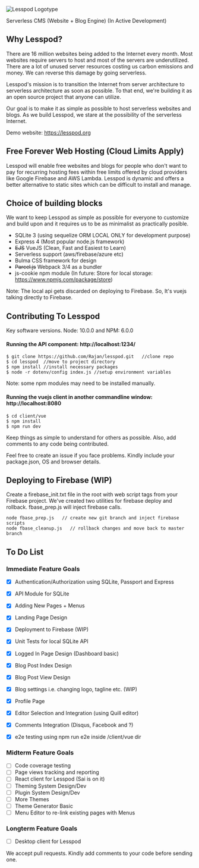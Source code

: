 ![Lesspod Logotype](https://github.com/Tobaloidee/lesspod/blob/master/images/readme-logo.png)

Serverless CMS (Website + Blog Engine) (In Active Development)


## Why Lesspod?

There are 16 million websites being added to the Internet every month. Most websites require servers to host and most of the servers are underutilized. There are a lot of unused server resources costing us carbon emissions and money. We can reverse this damage by going serverless. 

Lesspod's mission is to transition the Internet from server architecture to serverless architecture as soon as possible. To that end, we're building it as an open source project that anyone can utilize.

Our goal is to make it as simple as possible to host serverless websites and blogs. As we build Lesspod, we stare at the possibility of the serverless Internet.

Demo website: https://lesspod.org

## Free Forever Web Hosting (Cloud Limits Apply)

Lesspod will enable free websites and blogs for people who don't want to pay for recurring hosting fees within free limits offered by cloud providers like Google Firebase and AWS Lambda. Lesspod is dynamic and offers a better alternative to static sites which can be difficult to install and manage.

## Choice of building blocks

We want to keep Lesspod as simple as possible for everyone to customize and build upon and it requires us to be as minimalist as practically posible.

- SQLite 3 (using sequelize ORM LOCAL ONLY for development purpose)
- Express 4 (Most popular node.js framework)
- ~~EJS~~ VueJS (Clean, Fast and Easiest to Learn)
- Serverless support (aws/firebase/azure etc)
- Bulma CSS framework for design
- ~~Parcel.js~~ Webpack 3/4 as a bundler
- js-cookie npm module (In future: Store for local storage: https://www.npmjs.com/package/store)

Note: The local api gets discarded on deploying to Firebase. So, It's vuejs talking directly to Firebase.


## Contributing To Lesspod

Key software versions. Node: 10.0.0 and NPM: 6.0.0

#### Running the API component: http://localhost:1234/

```
$ git clone https://github.com/Rajan/lesspod.git   //clone repo
$ cd lesspod  //move to project directory
$ npm install //install necessary packages 
$ node -r dotenv/config index.js //setup environment variables
```
Note: some npm modules may need to be installed manually.

<!-- parcel index.js // not yet working -->

#### Running the vuejs client in another commandline window: http://localhost:8080

```
$ cd client/vue
$ npm install
$ npm run dev
```

Keep things as simple to understand for others as possible. Also, add comments to any code being contributed.

Feel free to create an issue if you face problems. Kindly include your package.json, OS and browser details.


## Deploying to Firebase (WIP)

Create a firebase_init.txt file in the root with web script tags from your Firebase project.
We've created two utilities for firebase deploy and rollback. fbase_prep.js will inject firebase calls.

```
node fbase_prep.js   // create new git branch and inject firebase scripts
node fbase_cleanup.js   // rollback changes and move back to master branch

```


<!--

#### Running the React client in another commandline window: http://localhost:3000

```
$ cd client/react
$ npm install
$ npm start
```
Note: React client is at a very early stage in the development.

-->


## To Do List

### Immediate Feature Goals

- [x] Authentication/Authorization using SQLite, Passport and Express
- [x] API Module for SQLite
- [x] Adding New Pages + Menus
- [x] Landing Page Design
- [x] Deployment to Firebase (WIP)
- [x] Unit Tests for local SQLite API
- [x] Logged In Page Design (Dashboard basic)
- [x] Blog Post Index Design
- [x] Blog Post View Design
- [x] Blog settings i.e. changing logo, tagline etc. (WIP)
- [x] Profile Page
- [x] Editor Selection and Integration (using Quill editor)
- [x] Comments Integration (Disqus, Facebook and ?)
- [x] e2e testing using npm run e2e inside /client/vue dir


### Midterm Feature Goals
- [ ] Code coverage testing
- [ ] Page views tracking and reporting
- [ ] React client for Lesspod (Sai is on it)
- [ ] Theming System Design/Dev
- [ ] Plugin System Design/Dev 
- [ ] More Themes 
- [ ] Theme Generator Basic 
- [ ] Menu Editor to re-link existing pages with Menus

### Longterm Feature Goals

- [ ] Desktop client for Lesspod


We accept pull requests. Kindly add comments to your code before sending one.

